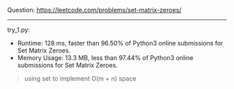 Question: https://leetcode.com/problems/set-matrix-zeroes/

---

try_1.py:
* Runtime: 128 ms, faster than 96.50% of Python3 online submissions for Set Matrix Zeroes.
* Memory Usage: 13.3 MB, less than 97.44% of Python3 online submissions for Set Matrix Zeroes.

> using set to implement O(m + n) space
